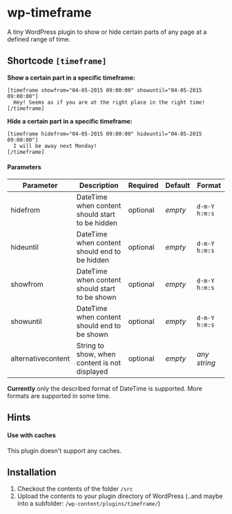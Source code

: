# wp-timeframe
A tiny WordPress plugin to show or hide certain parts of any page at a defined range of time.

## Shortcode `[timeframe]`

**Show a certain part in a specific timeframe:**   
  ```
  [timeframe showfrom="04-05-2015 09:00:00" showuntil="04-05-2015 09:00:00"]
    Hey! Seems as if you are at the right place in the right time!
  [/timeframe]
  ```

**Hide a certain part in a specific timeframe:**   
  ```
  [timeframe hidefrom="04-05-2015 09:00:00" hideuntil="04-05-2015 09:00:00"]
    I will be away next Monday!
  [/timeframe]
  ```

#### Parameters
Parameter | Description | Required | Default | Format
--- | --- | --- | --- | ---
hidefrom | DateTime when content should start to be hidden | optional | *empty* | ``d-m-Y h:m:s``
hideuntil | DateTime when content should end to be hidden | optional | *empty* | ``d-m-Y h:m:s``
showfrom | DateTime when content should start to be shown | optional | *empty* | ``d-m-Y h:m:s``
showuntil | DateTime when content should end to be shown | optional | *empty* | ``d-m-Y h:m:s``
alternativecontent | String to show, when content is not displayed | optional | *empty* | *any string*

**Currently** only the described format of DateTime is supported. More formats are supported in some time.

## Hints
#### Use with caches
This plugin doesn't support any caches.

## Installation

1. Checkout the contents of the folder ``/src``
2. Upload the contents to your plugin directory of WordPress (..and maybe into a subfolder: ``/wp-content/plugins/timeframe/``)
